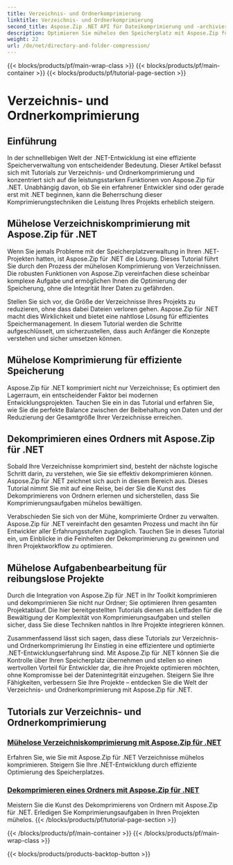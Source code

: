 ```yaml
---
title: Verzeichnis- und Ordnerkomprimierung
linktitle: Verzeichnis- und Ordnerkomprimierung
second_title: Aspose.Zip .NET API für Dateikomprimierung und -archivierung
description: Optimieren Sie mühelos den Speicherplatz mit Aspose.Zip für .NET. Lernen Sie Techniken zur Verzeichniskomprimierung und -dekomprimierung kennen, um Ihre .NET-Entwicklungsprojekte zu verbessern.
weight: 22
url: /de/net/directory-and-folder-compression/
---
```


{{< blocks/products/pf/main-wrap-class >}}
{{< blocks/products/pf/main-container >}}
{{< blocks/products/pf/tutorial-page-section >}}

# Verzeichnis- und Ordnerkomprimierung


## Einführung

In der schnelllebigen Welt der .NET-Entwicklung ist eine effiziente Speicherverwaltung von entscheidender Bedeutung. Dieser Artikel befasst sich mit Tutorials zur Verzeichnis- und Ordnerkomprimierung und konzentriert sich auf die leistungsstarken Funktionen von Aspose.Zip für .NET. Unabhängig davon, ob Sie ein erfahrener Entwickler sind oder gerade erst mit .NET beginnen, kann die Beherrschung dieser Komprimierungstechniken die Leistung Ihres Projekts erheblich steigern.

## Mühelose Verzeichniskomprimierung mit Aspose.Zip für .NET

Wenn Sie jemals Probleme mit der Speicherplatzverwaltung in Ihren .NET-Projekten hatten, ist Aspose.Zip für .NET die Lösung. Dieses Tutorial führt Sie durch den Prozess der mühelosen Komprimierung von Verzeichnissen. Die robusten Funktionen von Aspose.Zip vereinfachen diese scheinbar komplexe Aufgabe und ermöglichen Ihnen die Optimierung der Speicherung, ohne die Integrität Ihrer Daten zu gefährden.

Stellen Sie sich vor, die Größe der Verzeichnisse Ihres Projekts zu reduzieren, ohne dass dabei Dateien verloren gehen. Aspose.Zip für .NET macht dies Wirklichkeit und bietet eine nahtlose Lösung für effizientes Speichermanagement. In diesem Tutorial werden die Schritte aufgeschlüsselt, um sicherzustellen, dass auch Anfänger die Konzepte verstehen und sicher umsetzen können.

## Mühelose Komprimierung für effiziente Speicherung

Aspose.Zip für .NET komprimiert nicht nur Verzeichnisse; Es optimiert den Lagerraum, ein entscheidender Faktor bei modernen Entwicklungsprojekten. Tauchen Sie ein in das Tutorial und erfahren Sie, wie Sie die perfekte Balance zwischen der Beibehaltung von Daten und der Reduzierung der Gesamtgröße Ihrer Verzeichnisse erreichen.

## Dekomprimieren eines Ordners mit Aspose.Zip für .NET

Sobald Ihre Verzeichnisse komprimiert sind, besteht der nächste logische Schritt darin, zu verstehen, wie Sie sie effektiv dekomprimieren können. Aspose.Zip für .NET zeichnet sich auch in diesem Bereich aus. Dieses Tutorial nimmt Sie mit auf eine Reise, bei der Sie die Kunst des Dekomprimierens von Ordnern erlernen und sicherstellen, dass Sie Komprimierungsaufgaben mühelos bewältigen.

Verabschieden Sie sich von der Mühe, komprimierte Ordner zu verwalten. Aspose.Zip für .NET vereinfacht den gesamten Prozess und macht ihn für Entwickler aller Erfahrungsstufen zugänglich. Tauchen Sie in dieses Tutorial ein, um Einblicke in die Feinheiten der Dekomprimierung zu gewinnen und Ihren Projektworkflow zu optimieren.

## Mühelose Aufgabenbearbeitung für reibungslose Projekte

Durch die Integration von Aspose.Zip für .NET in Ihr Toolkit komprimieren und dekomprimieren Sie nicht nur Ordner; Sie optimieren Ihren gesamten Projektablauf. Die hier bereitgestellten Tutorials dienen als Leitfaden für die Bewältigung der Komplexität von Komprimierungsaufgaben und stellen sicher, dass Sie diese Techniken nahtlos in Ihre Projekte integrieren können.

Zusammenfassend lässt sich sagen, dass diese Tutorials zur Verzeichnis- und Ordnerkomprimierung Ihr Einstieg in eine effizientere und optimierte .NET-Entwicklungserfahrung sind. Mit Aspose.Zip für .NET können Sie die Kontrolle über Ihren Speicherplatz übernehmen und stellen so einen wertvollen Vorteil für Entwickler dar, die ihre Projekte optimieren möchten, ohne Kompromisse bei der Datenintegrität einzugehen. Steigern Sie Ihre Fähigkeiten, verbessern Sie Ihre Projekte – entdecken Sie die Welt der Verzeichnis- und Ordnerkomprimierung mit Aspose.Zip für .NET.
## Tutorials zur Verzeichnis- und Ordnerkomprimierung
### [Mühelose Verzeichniskomprimierung mit Aspose.Zip für .NET](./compress-directory/)
Erfahren Sie, wie Sie mit Aspose.Zip für .NET Verzeichnisse mühelos komprimieren. Steigern Sie Ihre .NET-Entwicklung durch effiziente Optimierung des Speicherplatzes.
### [Dekomprimieren eines Ordners mit Aspose.Zip für .NET](./decompress-folder/)
Meistern Sie die Kunst des Dekomprimierens von Ordnern mit Aspose.Zip für .NET. Erledigen Sie Komprimierungsaufgaben in Ihren Projekten mühelos.
{{< /blocks/products/pf/tutorial-page-section >}}

{{< /blocks/products/pf/main-container >}}
{{< /blocks/products/pf/main-wrap-class >}}

{{< blocks/products/products-backtop-button >}}
